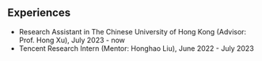 ## Experiences

<ul style="margin:0 0 5px;">
  <li><a><autocolor>Research Assistant in The Chinese University of Hong Kong (Advisor: Prof. Hong Xu), July 2023 - now</autocolor></a></li>
  <li><a><autocolor>Tencent Research Intern (Mentor: Honghao Liu), June 2022 - July 2023</autocolor></a></li>
</ul>

